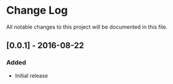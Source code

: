 # Change Log
All notable changes to this project will be documented in this file.

## [0.0.1] - 2016-08-22
### Added
- Initial release
